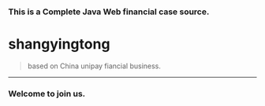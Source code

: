 ### This is a Complete Java Web **financial case** source.
# shangyingtong
>based on China unipay fiancial business.

---
### **Welcome to join us.**
